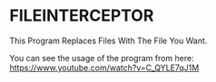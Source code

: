 # FILEINTERCEPTOR
This Program Replaces Files With The File You Want.

You can see the usage of the program from here: https://www.youtube.com/watch?v=C_QYLE7qJ1M
